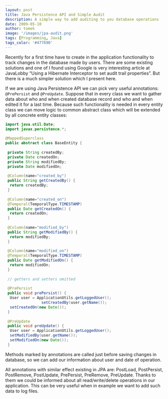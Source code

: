 ```yaml
---
layout: post
title: Java Persistence API and Simple Audit
description: A simple way to add auditing to you database operations
date: 2009-05-10
author: tomek
image: '/images/jpa-audit.png'
tags: [Programming, Java]
tags_color: '#477690'
---
```


Recently for a first time  have to create in the application functionality to track changes in the database made by users. 
There are some existing solutions and one of I found using Google is very interesting article at JavaLobby 
“Using a Hibernate Interceptor to set audit trail properties”. But there is a much simpler solution which I present here.

If we are using Java Persistence API we can pick very useful annotations: `@PrePersist` and `@PreUpdate`. Suppose that in 
every class we want to gather data about who and when created database record and who and when edited it for a last time. 
Because such functionality is needed in every entity class we can move logic to common abstract class which will 
be extended by all concrete entity classes:

```java
import java.util.Date;
import javax.persistence.*;
 
@MappedSuperclass
public abstract class BaseEntity {
 
 private String createdBy;
 private Date createdOn;
 private String modifiedBy;
 private Date modifiedOn;
 
 @Column(name="created_by")
 public String getCreatedBy() {
  return createdBy;
 }
 
 @Column(name="created_on")
 @Temporal(TemporalType.TIMESTAMP)
 public Date getCreatedOn() {
  return createdOn;
 }
 
 @Column(name="modified_by")
 public String getModifiedBy() {
  return modifiedBy;
 }
 
 @Column(name="modified_on")
 @Temporal(TemporalType.TIMESTAMP)
 public Date getModifiedOn() {
  return modifiedOn;
 }
 
 // getters and setters omitted
 
 @PrePersist
 public void prePersist() {
  User user = ApplicationUtils.getLoggedUser();
                setCreatedBy(user.getName());
  setCreatedOn(new Date());
 }
 
 @PreUpdate
 public void preUpdate() {
  User user = ApplicationUtils.getLoggedUser();
  setModifiedBy(user.getName());
  setModifiedOn(new Date());
 }
```

Methods marked by annotations are called just before saving changes in database, so we can add our 
information about user and date of operation.

All annotations with similar effect existing in JPA are: PostLoad, PostPersist, PostRemove, PostUpdate, 
PrePersist, PreRemove, PreUpdate. Thanks to them we could be informed about all read/write/delete operations 
in our application. This can be very useful when in example we want to add such data to log files.